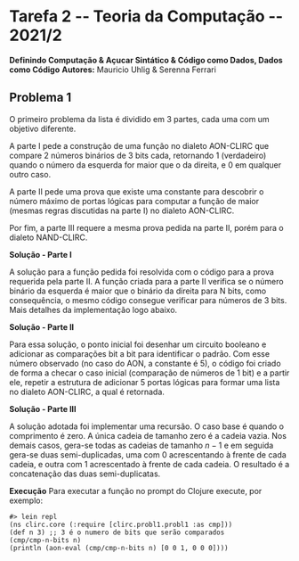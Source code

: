 # Tarefa 2 -- Teoria da Computação -- 2021/2
**Definindo Computação & Açucar Sintático & Código como Dados, Dados como Código**
**Autores:** Mauricio Uhlig & Serenna Ferrari

## Problema 1
O primeiro problema da lista é dividido em 3 partes, cada uma com um objetivo diferente.

A parte I pede a construção de uma função no dialeto AON-CLIRC que compare 2 números binários de 3 bits cada, retornando 1 (verdadeiro) quando o número
da esquerda for maior que o da direita, e 0 em qualquer outro caso.

A parte II pede uma prova que existe uma constante para descobrir o número máximo de portas lógicas para computar a função de maior (mesmas regras 
discutidas na parte I) no dialeto AON-CLIRC.

Por fim, a parte III requere a mesma prova pedida na parte II, porém para o dialeto NAND-CLIRC.

**Solução - Parte I**

A solução para a função pedida foi resolvida com o código para a prova requerida pela parte II.
A função criada para a parte II verifica se o número binário da esquerda é maior que o binário da direita para N bits,
como consequência, o mesmo código consegue verificar para números de 3 bits. Mais detalhes da implementação logo abaixo.


**Solução - Parte II**

Para essa solução, o ponto inicial foi desenhar um circuito booleano e adicionar
as comparações bit a bit para identificar o padrão. Com esse número observado (no caso
do AON, a constante é 5), o código foi criado de forma a checar o caso inicial 
(comparação de números de 1 bit) e a partir ele, repetir a estrutura de adicionar 5 portas
lógicas para formar uma lista no dialeto AON-CLIRC, a qual é retornada.


**Solução - Parte III**

A solução adotada foi implementar uma recursão. O caso base é quando o
comprimento é zero. A única cadeia de tamanho zero é a cadeia vazia. Nos demais
casos, gera-se todas as cadeias de tamanho $n-1$ e em seguida gera-se duas
semi-duplicadas, uma com 0 acrescentando à frente de cada cadeia, e outra com 1
acrescentado à frente de cada cadeia. O resultado é a concatenação das duas
semi-duplicatas.

**Execução**
Para executar a função no prompt do Clojure execute, por exemplo:
```
#> lein repl
(ns clirc.core (:require [clirc.probl1.probl1 :as cmp]))
(def n 3) ;; 3 é o numero de bits que serão comparados
(cmp/cmp-n-bits n) 
(println (aon-eval (cmp/cmp-n-bits n) [0 0 1, 0 0 0])))
```